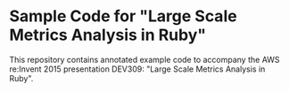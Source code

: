 # Sample Code for "Large Scale Metrics Analysis in Ruby"

This repository contains annotated example code to accompany the AWS re:Invent
2015 presentation DEV309: "Large Scale Metrics Analysis in Ruby".
